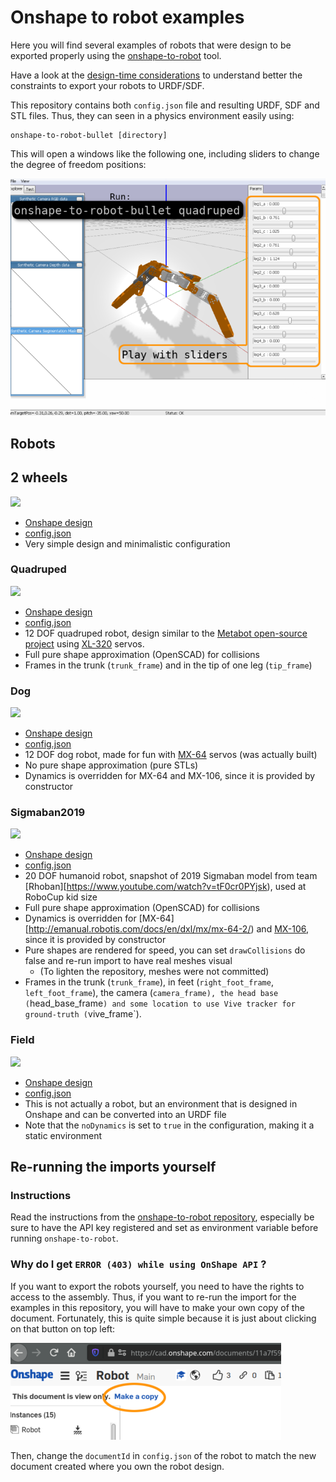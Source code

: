 # Onshape to robot examples

Here you will find several examples of robots that were design to be exported properly using the
[onshape-to-robot](https://github.com/Rhoban/onshape-to-robot) tool.

Have a look at the [design-time considerations](https://github.com/Rhoban/onshape-to-robot#design-time-considerations)
to understand better the constraints to export your robots to URDF/SDF.

This repository contains both `config.json` file and resulting URDF, SDF and STL files. Thus, they can seen in a
physics environment easily using:

    onshape-to-robot-bullet [directory]

This will open a windows like the following one, including sliders to change the degree of freedom positions:

![bullet window](.imgs/bullet.png)

## Robots

## 2 wheels

<a href="https://github.com/Rhoban/onshape-to-robot-examples/raw/master/.imgs/robot-2wheels.png">
<img src="https://github.com/Rhoban/onshape-to-robot-examples/raw/master/.imgs/robot-2wheels.png" width=256>
</a>

* [Onshape design](https://cad.onshape.com/documents/862948a6ea6d38343e1d3272/w/98cee18311a3b8d7c10abc42/e/9332fc5299824befd8ebf702)
* [config.json](2wheels/config.json)
* Very simple design and minimalistic configuration

### Quadruped

<a href="https://github.com/Rhoban/onshape-to-robot-examples/raw/master/.imgs/robot-quadruped.png">
<img src="https://github.com/Rhoban/onshape-to-robot-examples/raw/master/.imgs/robot-quadruped.png" width=256>
</a>

* [Onshape design](https://cad.onshape.com/documents/11a7f59e37f711d732274fca/w/7807518dc67487ad405722c8/e/5233c6445c575366a6cc0d50)
* [config.json](quadruped/config.json)
* 12 DOF quadruped robot, design similar to the [Metabot open-source project](https://github.com/rhoban/metabot) using
[XL-320](http://emanual.robotis.com/docs/en/dxl/x/xl320/) servos.
* Full pure shape approximation (OpenSCAD) for collisions
* Frames in the trunk (`trunk_frame`) and in the tip of one leg (`tip_frame`)

### Dog

<a href="https://github.com/Rhoban/onshape-to-robot-examples/raw/master/.imgs/robot-dog.png">
<img src="https://github.com/Rhoban/onshape-to-robot-examples/raw/master/.imgs/robot-dog.png" width=256>
</a>

* [Onshape design](https://cad.onshape.com/documents/adaeaba919da3242f78691a7/w/d80460ae3edd273c69c822a5/e/c8ebe3aba51c8ed2734fad87)
* [config.json](dog/config.json)
* 12 DOF dog robot, made for fun with [MX-64](http://emanual.robotis.com/docs/en/dxl/mx/mx-64-2/) servos (was actually built)
* No pure shape approximation (pure STLs)
* Dynamics is overridden for MX-64 and MX-106, since it is provided by constructor

### Sigmaban2019

<a href="https://github.com/Rhoban/onshape-to-robot-examples/raw/master/.imgs/robot-sigmaban2019.png">
<img src="https://github.com/Rhoban/onshape-to-robot-examples/raw/master/.imgs/robot-sigmaban2019.png" width=256>
</a>

* [Onshape design](https://cad.onshape.com/documents/41654e89e61a392d020b728c/w/d555ceec170d351622b789de/e/4c9a04a707c36ac7ad2ca0f8)
* [config.json](sigmaban2019/config.json)
* 20 DOF humanoid robot, snapshot of 2019 Sigmaban model from team [Rhoban][https://www.youtube.com/watch?v=tF0cr0PYjsk),
used at RoboCup kid size
* Full pure shape approximation (OpenSCAD) for collisions
* Dynamics is overridden for [MX-64][http://emanual.robotis.com/docs/en/dxl/mx/mx-64-2/)
and [MX-106](http://emanual.robotis.com/docs/en/dxl/mx/mx-106-2/), since it is provided by constructor
* Pure shapes are rendered for speed, you can set `drawCollisions` do false and re-run import to have real meshes visual
  * (To lighten the repository, meshes were not committed)
* Frames in the trunk (`trunk_frame`), in feet (`right_foot_frame`, `left_foot_frame`), the camera
(`camera_frame), the head base (`head_base_frame`) and some location to use Vive tracker for ground-truth
(`vive_frame`).

### Field

<a href="https://github.com/Rhoban/onshape-to-robot-examples/raw/master/.imgs/robot-field.png">
<img src="https://github.com/Rhoban/onshape-to-robot-examples/raw/master/.imgs/robot-field.png" width=256>
</a>

* [Onshape design](https://cad.onshape.com/documents/7c9b2b33f4117af700005b74/w/eec38b17995152d190f4b18a/e/82b08cac68e6478dadc7fda9)
* [config.json](field/config.json)
* This is not actually a robot, but an environment that is designed in Onshape and can be converted into an URDF file
* Note that the `noDynamics` is set to `true` in the configuration, making it a static environment

## Re-running the imports yourself

### Instructions

Read the instructions from the [onshape-to-robot repository](https://github.com/Rhoban/onshape-to-robot), especially
be sure to have the API key registered and set as environment variable before running `onshape-to-robot`.

### Why do I get `ERROR (403) while using OnShape API` ?

If you want to export the robots yourself, you need to have the rights to access to the assembly. Thus, if you want to
re-run the import for the examples in this repository, you will have to make your own copy of the document. Fortunately,
this is quite simple because it is just about clicking on that button on top left:

![make a copy](.imgs/make-copy.png)

Then, change the `documentId` in `config.json` of the robot to match the new document created where you own the robot
design.